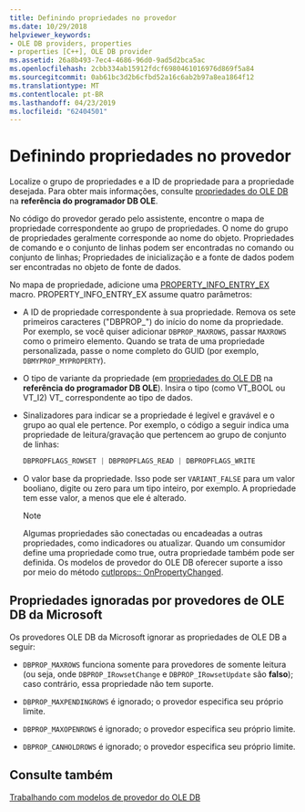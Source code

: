 ```yaml
---
title: Definindo propriedades no provedor
ms.date: 10/29/2018
helpviewer_keywords:
- OLE DB providers, properties
- properties [C++], OLE DB provider
ms.assetid: 26a8b493-7ec4-4686-96d0-9ad5d2bca5ac
ms.openlocfilehash: 2cbb334ab15912fdcf6980461016976d869f5a84
ms.sourcegitcommit: 0ab61bc3d2b6cfbd52a16c6ab2b97a8ea1864f12
ms.translationtype: MT
ms.contentlocale: pt-BR
ms.lasthandoff: 04/23/2019
ms.locfileid: "62404501"
---
```

# <a name="setting-properties-in-your-provider"></a>Definindo propriedades no provedor

Localize o grupo de propriedades e a ID de propriedade para a propriedade desejada. Para obter mais informações, consulte [propriedades do OLE DB](/previous-versions/windows/desktop/ms722734(v=vs.85)) na **referência do programador DB OLE**.

No código do provedor gerado pelo assistente, encontre o mapa de propriedade correspondente ao grupo de propriedades. O nome do grupo de propriedades geralmente corresponde ao nome do objeto. Propriedades de comando e o conjunto de linhas podem ser encontradas no comando ou conjunto de linhas; Propriedades de inicialização e a fonte de dados podem ser encontradas no objeto de fonte de dados.

No mapa de propriedade, adicione uma [PROPERTY_INFO_ENTRY_EX](../../data/oledb/property-info-entry-ex.md) macro. PROPERTY_INFO_ENTRY_EX assume quatro parâmetros:

- A ID de propriedade correspondente à sua propriedade. Remova os sete primeiros caracteres ("DBPROP_") do início do nome da propriedade. Por exemplo, se você quiser adicionar `DBPROP_MAXROWS`, passar `MAXROWS` como o primeiro elemento. Quando se trata de uma propriedade personalizada, passe o nome completo do GUID (por exemplo, `DBMYPROP_MYPROPERTY`).

- O tipo de variante da propriedade (em [propriedades do OLE DB](/previous-versions/windows/desktop/ms722734(v=vs.85)) na **referência do programador DB OLE**). Insira o tipo (como VT_BOOL ou VT_I2) VT_ correspondente ao tipo de dados.

- Sinalizadores para indicar se a propriedade é legível e gravável e o grupo ao qual ele pertence. Por exemplo, o código a seguir indica uma propriedade de leitura/gravação que pertencem ao grupo de conjunto de linhas:

    ```cpp
    DBPROPFLAGS_ROWSET | DBPROPFLAGS_READ | DBPROPFLAGS_WRITE
    ```

- O valor base da propriedade. Isso pode ser `VARIANT_FALSE` para um valor booliano, digite ou zero para um tipo inteiro, por exemplo. A propriedade tem esse valor, a menos que ele é alterado.

    > [!NOTE]
    > Algumas propriedades são conectadas ou encadeadas a outras propriedades, como indicadores ou atualizar. Quando um consumidor define uma propriedade como true, outra propriedade também pode ser definida. Os modelos de provedor do OLE DB oferecer suporte a isso por meio do método [cutlprops:: OnPropertyChanged](../../data/oledb/cutlprops-onpropertychanged.md).

## <a name="properties-ignored-by-microsoft-ole-db-providers"></a>Propriedades ignoradas por provedores de OLE DB da Microsoft

Os provedores OLE DB da Microsoft ignorar as propriedades de OLE DB a seguir:

- `DBPROP_MAXROWS` funciona somente para provedores de somente leitura (ou seja, onde `DBPROP_IRowsetChange` e `DBPROP_IRowsetUpdate` são **falso**); caso contrário, essa propriedade não tem suporte.

- `DBPROP_MAXPENDINGROWS` é ignorado; o provedor especifica seu próprio limite.

- `DBPROP_MAXOPENROWS` é ignorado; o provedor especifica seu próprio limite.

- `DBPROP_CANHOLDROWS` é ignorado; o provedor especifica seu próprio limite.

## <a name="see-also"></a>Consulte também

[Trabalhando com modelos de provedor do OLE DB](../../data/oledb/working-with-ole-db-provider-templates.md)